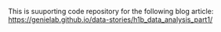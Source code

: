 This is suuporting code repository for the following blog article:
https://genielab.github.io/data-stories/h1b_data_analysis_part1/
